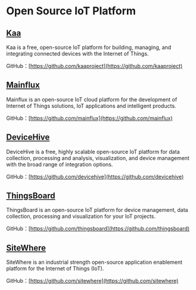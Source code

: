 # Open Source IoT Platform

## [Kaa](https://www.kaaproject.org/overview/)

Kaa is a free, open-source IoT platform for building, managing, and integrating connected devices with the Internet of Things.

GitHub：[https://github.com/kaaproject](https://github.com/kaaproject)

## [Mainflux](https://www.mainflux.com/)

Mainflux is an open-source IoT cloud platform for the development of Internet of Things solutions, IoT applications and intelligent products.

GitHub：[https://github.com/mainflux](https://github.com/mainflux)

## [DeviceHive](https://devicehive.com/)

DeviceHive is a free, highly scalable open-source IoT platform for data collection, processing and analysis, visualization, and device management with the broad range of integration options.

GitHub：[https://github.com/devicehive](https://github.com/devicehive)

## [ThingsBoard](https://thingsboard.io/)

ThingsBoard is an open-source IoT platform for device management, data collection, processing and visualization for your IoT projects.

GitHub：[https://github.com/thingsboard](https://github.com/thingsboard)

## [SiteWhere](http://www.sitewhere.org/)

SiteWhere is an industrial strength open-source application enablement platform for the Internet of Things \(IoT\).

GitHub：[https://github.com/sitewhere](https://github.com/sitewhere)

